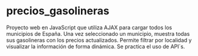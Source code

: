 # precios_gasolineras
Proyecto web en JavaScript que utiliza AJAX para cargar todos los municipios de España. Una vez seleccionado un municipio, muestra todas sus gasolineras con los precios actualizados. Permite filtrar por localidad y visualizar la información de forma dinámica. Se practica el uso de API´s.
